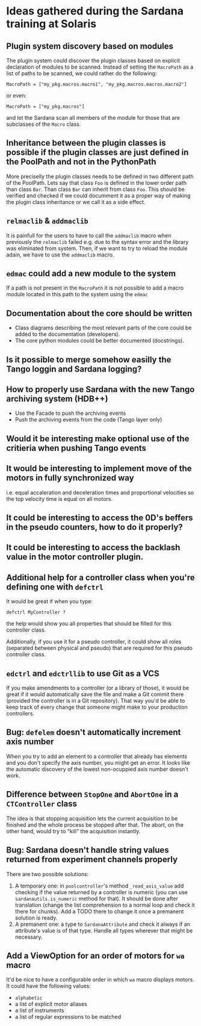 # Ideas gathered during the Sardana training at Solaris

## Plugin system discovery based on modules

The plugin system could discover the plugin classes based on explicit declaration of modules to be scanned.
Instead of setting the `MacroPath` as a list of paths to be scanned, we could rather do the following:
```
MacroPath = ["my_pkg.macros.macro1", "my_pkg.macros.macros.macro2"]
```
or even:
```
MacroPath = ["my_pkg.macros"]
```
and let the Sardana scan all members of the module for those that are subclasses of the `Macro` class.

## Inheritance between the plugin classes is possible if the plugin classes are just defined in the PoolPath and not in the PythonPath

More preciselly the plugin classes needs to be defined in two different path of the PoolPath.
Lets say that class `Foo` is defined in the lower order path than class `Bar`. Than class `Bar` can inherit from class `Foo`.
This should be verified and checked if we could documment it as a proper way of making the plugin class inheritance or we call it as a side effect.

## `relmaclib` & `addmaclib`

It is painfull for the users to have to call the `addmaclib` macro when previously the `relmaclib` failed e.g. due to the syntax error and the library was eliminated from system.
Then, if we want to try to reload the module adain, we have to use the `addmaclib` macro.

## `edmac` could add a new module to the system

If a path is not present in the `MacroPath` it is not possible to add a macro module located in this path to the system using the `edmac`

## Documentation about the core should be written

* Class diagrams describing the most relevant parts of the core could be added to the documentation (developers).
* The core python modules could be better documented (docstrings).

## Is it possible to merge somehow easilly the Tango loggin and Sardana logging?

## How to properly use Sardana with the new Tango archiving system (HDB++)

* Use the Facade to push the archiving events
* Push the archiving events from the code (Tango layer only)

## Would it be interesting make optional use of the critieria when pushing Tango events

## It would be interesting to implement move of the motors in fully synchronized way
i.e. equal accaleration and deceleration times and proportional velocities so the top velocity time is equal on all motors. 

## It could be interesting to access the 0D's beffers in the pseudo counters, how to do it properly?

## It could be interesting to access the backlash value in the motor controller plugin.

## Additional help for a controller class when you're defining one with `defctrl`
It would be great if when you type:
```
defctrl MyController ?
```
the help would show you all properties that should be filled for this controller class.

Additionally, if you use it for a pseudo controller, it could show all roles (separated between physical and pseudo) that are required for this pseudo controller class.

## `edctrl` and `edctrllib` to use Git as a VCS

If you make amendments to a controller (or a library of those), it would be great if it would automatically save the file and make a Git commit there (provided the controller is in a Git repository). That way you'd be able to keep track of every change that someone might make to your production controllers.

## Bug: `defelem` doesn't automatically increment axis number

When you try to add an element to a controller that already has elements and you don't specify the axis number, you might get an error. It looks like the automatic discovery of the lowest non-ocuppied axis number doesn't work.

## Difference between `StopOne` and `AbortOne` in a `CTController` class

The idea is that stopping acquisition lets the current acquisition to be finished and the whole process be stopped after that. The abort, on the other hand, would try to "kill" the acquisition instantly.

## Bug: Sardana doesn't handle string values returned from experiment channels properly

There are two possible solutions:

1. A temporary one: in `poolcontroller`'s method `_read_axis_value` add checking if the value returned by a controller is numeric (you can use `sardanautils.is_numeric` method for that). It should be done after translation (change the list comprehension to a normal loop and check it there for chunks). Add a TODO there to change it once a premanent solution is ready.
2. A premanent one: a type to `SardanaAttribute` and check it always if an attribute's value is of that type. Handle all types wherever that might be necessary.

## Add a ViewOption for an order of motors for `wa` macro

It'd be nice to have a configurable order in which `wa` macro displays motors. It could have the following values:
* `alphabetic`
* a list of explicit motor aliases
* a list of instruments
* a list of regular expressions to be matched
